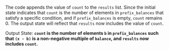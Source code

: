 The code appends the value of `count` to the `results` list. Since the initial state indicates that `count` is the number of elements in `prefix_balances` that satisfy a specific condition, and if `prefix_balances` is empty, `count` remains 0. The output state will reflect that `results` now includes the value of `count`. 

Output State: **`count` is the number of elements `b` in `prefix_balances` such that `(x - b)` is a non-negative multiple of `balance`, and `results` now includes `count`.**